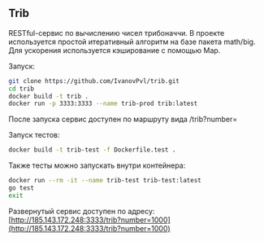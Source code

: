 ## Trib

RESTful-сервис по вычислению чисел трибоначчи. В проекте используется простой итеративный алгоритм на базе пакета math/big.
Для ускорения используется кэширование с помощью Map.

Запуск:
```bash
git clone https://github.com/IvanovPvl/trib.git
cd trib
docker build -t trib .
docker run -p 3333:3333 --name trib-prod trib:latest
```

После запуска сервис доступен по маршруту вида /trib?number=

Запуск тестов:
```bash
docker build -t trib-test -f Dockerfile.test .
```

Также тесты можно запускать внутри контейнера:
```bash
docker run --rm -it --name trib-test trib-test:latest
go test
exit
```

Развернутый сервис доступен по адресу:
[http://185.143.172.248:3333/trib?number=1000](http://185.143.172.248:3333/trib?number=1000)